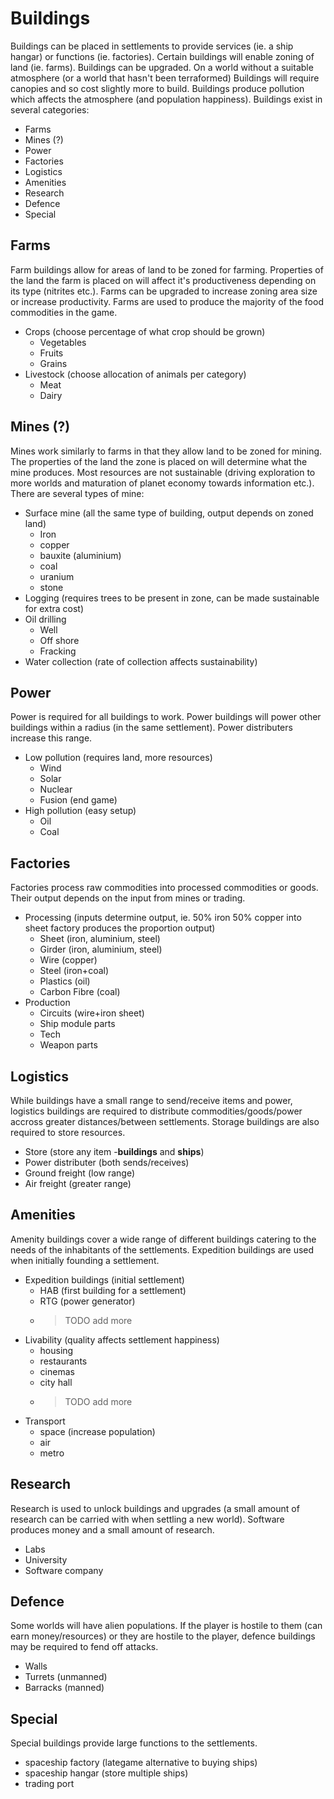 # Buildings
Buildings can be placed in settlements to provide services (ie. a ship hangar) or functions (ie. factories). Certain buildings will enable zoning of land (ie. farms). Buildings can be upgraded. On a world without a suitable atmosphere (or a world that hasn't been terraformed) Buildings will require canopies and so cost slightly more to build. Buildings produce pollution which affects the atmosphere (and population happiness). Buildings exist in several categories:

- Farms
- Mines (?)
- Power
- Factories
- Logistics
- Amenities
- Research
- Defence
- Special

## Farms
Farm buildings allow for areas of land to be zoned for farming. Properties of the land the farm is placed on will affect it's productiveness depending on its type (nitrites etc.). Farms can be upgraded to increase zoning area size or increase productivity. Farms are used to produce the majority of the food commodities in the game.

- Crops (choose percentage of what crop should be grown)
    - Vegetables
    - Fruits
    - Grains
- Livestock (choose allocation of animals per category)
    - Meat
    - Dairy

## Mines (?)
Mines work similarly to farms in that they allow land to be zoned for mining. The properties of the land the zone is placed on will determine what the mine produces. Most resources are not sustainable (driving exploration to more worlds and maturation of planet economy towards information etc.). There are several types of mine:

- Surface mine (all the same type of building, output depends on zoned land)
    - Iron
    - copper
    - bauxite (aluminium)
    - coal
    - uranium
    - stone
- Logging (requires trees to be present in zone, can be made sustainable for extra cost)
- Oil drilling
    - Well
    - Off shore
    - Fracking
- Water collection (rate of collection affects sustainability)

## Power
Power is required for all buildings to work. Power buildings will power other buildings within a radius (in the same settlement). Power distributers increase this range.

- Low pollution (requires land, more resources)
    - Wind
    - Solar
    - Nuclear
    - Fusion (end game)
- High pollution (easy setup)
    - Oil
    - Coal

## Factories
Factories process raw commodities into processed commodities or goods. Their output depends on the input from mines or trading.

- Processing (inputs determine output, ie. 50% iron 50% copper into sheet factory produces the proportion output)
    - Sheet (iron, aluminium, steel)
    - Girder (iron, aluminium, steel)
    - Wire (copper)
    - Steel (iron+coal)
    - Plastics (oil)
    - Carbon Fibre (coal)
- Production
    - Circuits (wire+iron sheet)
    - Ship module parts
    - Tech
    - Weapon parts

## Logistics
While buildings have a small range to send/receive items and power, logistics buildings are required to distribute commodities/goods/power accross greater distances/between settlements. Storage buildings are also required to store resources.

- Store (store any item -**buildings** and **ships**)
- Power distributer (both sends/receives)
- Ground freight (low range)
- Air freight (greater range)

## Amenities
Amenity buildings cover a wide range of different buildings catering to the needs of the inhabitants of the settlements. Expedition buildings are used when initially founding a settlement.

- Expedition buildings (initial settlement)
    - HAB (first building for a settlement)
    - RTG (power generator)
    - > TODO add more
- Livability (quality affects settlement happiness)
    - housing
    - restaurants
    - cinemas
    - city hall
    - > TODO add more
- Transport
    - space (increase population)
    - air
    - metro

## Research
Research is used to unlock buildings and upgrades (a small amount of research can be carried with when settling a new world). Software produces money and a small amount of research.

- Labs
- University
- Software company

## Defence
Some worlds will have alien populations. If the player is hostile to them (can earn money/resources) or they are hostile to the player, defence buildings may be required to fend off attacks.

- Walls
- Turrets (unmanned)
- Barracks (manned)

## Special
Special buildings provide large functions to the settlements.

- spaceship factory (lategame alternative to buying ships)
- spaceship hangar (store multiple ships)
- trading port